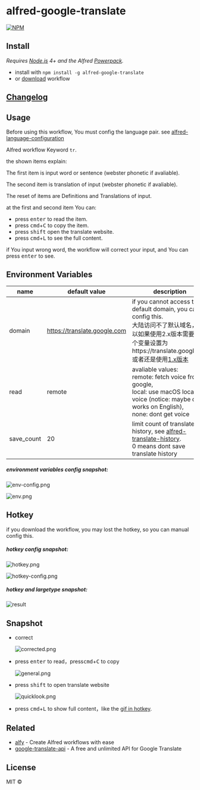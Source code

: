 # alfred-google-translate
[![NPM](https://nodei.co/npm/alfred-google-translate.png)](https://nodei.co/npm/alfred-google-translate/)

## Install

*Requires [Node.js](https://nodejs.org) 4+ and the Alfred [Powerpack](https://www.alfredapp.com/powerpack/).*

- install with `npm install -g alfred-google-translate`
- or [download](https://github.com/xfslove/alfred-google-translate/releases/tag/v2.0.1) workflow

## [Changelog](https://github.com/xfslove/alfred-google-translate/releases)

## Usage

Before using this workflow, You must config the language pair. see [alfred-language-configuration](https://github.com/xfslove/alfred-language-configuration)

Alfred workflow Keyword `tr`.

the shown items explain:

The first item is input word or sentence (webster phonetic if avaliable).

The second item is translation of input (webster phonetic if avaliable).

The reset of items are Definitions and Translations of input.

at the first and second item You can:

- press <kbd>enter</kbd> to read the item.
- press <kbd>cmd</kbd>+<kbd>C</kbd> to copy the item.
- press <kbd>shift</kbd> open the translate website.
- press <kbd>cmd</kbd>+<kbd>L</kbd> to see the full content.

if You input wrong word, the workflow will correct your input, and You can press  <kbd>enter</kbd> to see.

## Environment Variables

| name       | default value                | description                                                  |
| ---------- | ---------------------------- | ------------------------------------------------------------ |
| domain     | https://translate.google.com | if you cannot access the default domain, you can config this. <br />大陆访问不了默认域名，所以如果使用2.x版本需要将这个变量设置为https://translate.google.cn. 或者还是使用[1.x版本](https://github.com/xfslove/alfred-google-translate/tree/v1.x) |
| read       | remote                       | avaliable values: <br />remote: fetch voice from google, <br />local: use macOS local voice (notice: maybe only works on English),<br />none: dont get voice |
| save_count | 20                           | limit count of translate history, see [alfred-translate-history](https://github.com/xfslove/alfred-translate-history).  <br />0 means dont save translate history |

##### environment variables config snapshot:

![env-config.png](media/env-config.png)

![env.png](media/env.png)

## Hotkey

if you download the workflow, you may lost the hotkey, so you can manual config this.

##### hotkey config snapshot:

![hotkey.png](media/hotkey.png)

![hotkey-config.png](media/hotkey-config.png)

##### hotkey and largetype snapshot:

![result](media/result.gif)



## Snapshot

- correct

  ![corrected.png](media/corrected.png)

- press <kbd>enter</kbd> to read，press<kbd>cmd</kbd>+<kbd>C</kbd> to copy

    ![general.png](media/general.png)

- press <kbd>shift</kbd> to open translate website

    ![quicklook.png](media/quicklook.png)

- press <kbd>cmd</kbd>+<kbd>L</kbd> to show full content，like the [gif in hotkey](#hotkey-and-largetype-snapshot).

## Related

- [alfy](https://github.com/sindresorhus/alfy) - Create Alfred workflows with ease
- [google-translate-api](https://github.com/vitalets/google-translate-api) - A free and unlimited API for Google Translate


## License

MIT © 

